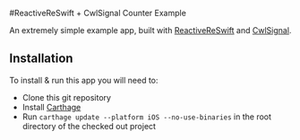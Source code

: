 #ReactiveReSwift + CwlSignal Counter Example

An extremely simple example app, built with [ReactiveReSwift](https://github.com/ReSwift/ReactiveReSwift) and [CwlSignal](https://github.com/mattgallagher/CwlSignal).

## Installation

To install & run this app you will need to:

- Clone this git repository
- Install [Carthage](https://github.com/carthage/carthage)
- Run `carthage update --platform iOS --no-use-binaries` in the root directory of the checked out project
